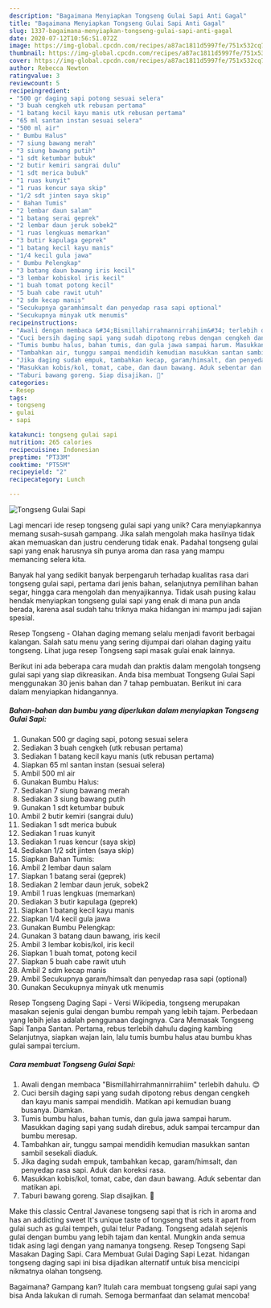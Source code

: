 ```yaml
---
description: "Bagaimana Menyiapkan Tongseng Gulai Sapi Anti Gagal"
title: "Bagaimana Menyiapkan Tongseng Gulai Sapi Anti Gagal"
slug: 1337-bagaimana-menyiapkan-tongseng-gulai-sapi-anti-gagal
date: 2020-07-12T10:56:51.072Z
image: https://img-global.cpcdn.com/recipes/a87ac1811d5997fe/751x532cq70/tongseng-gulai-sapi-foto-resep-utama.jpg
thumbnail: https://img-global.cpcdn.com/recipes/a87ac1811d5997fe/751x532cq70/tongseng-gulai-sapi-foto-resep-utama.jpg
cover: https://img-global.cpcdn.com/recipes/a87ac1811d5997fe/751x532cq70/tongseng-gulai-sapi-foto-resep-utama.jpg
author: Rebecca Newton
ratingvalue: 3
reviewcount: 5
recipeingredient:
- "500 gr daging sapi potong sesuai selera"
- "3 buah cengkeh utk rebusan pertama"
- "1 batang kecil kayu manis utk rebusan pertama"
- "65 ml santan instan sesuai selera"
- "500 ml air"
- " Bumbu Halus"
- "7 siung bawang merah"
- "3 siung bawang putih"
- "1 sdt ketumbar bubuk"
- "2 butir kemiri sangrai dulu"
- "1 sdt merica bubuk"
- "1 ruas kunyit"
- "1 ruas kencur saya skip"
- "1/2 sdt jinten saya skip"
- " Bahan Tumis"
- "2 lembar daun salam"
- "1 batang serai geprek"
- "2 lembar daun jeruk sobek2"
- "1 ruas lengkuas memarkan"
- "3 butir kapulaga geprek"
- "1 batang kecil kayu manis"
- "1/4 kecil gula jawa"
- " Bumbu Pelengkap"
- "3 batang daun bawang iris kecil"
- "3 lembar kobiskol iris kecil"
- "1 buah tomat potong kecil"
- "5 buah cabe rawit utuh"
- "2 sdm kecap manis"
- "Secukupnya garamhimsalt dan penyedap rasa sapi optional"
- "Secukupnya minyak utk menumis"
recipeinstructions:
- "Awali dengan membaca &#34;Bismillahirrahmannirrahiim&#34; terlebih dahulu. 😊"
- "Cuci bersih daging sapi yang sudah dipotong rebus dengan cengkeh dan kayu manis sampai mendidih. Matikan api kemudian buang busanya. Diamkan."
- "Tumis bumbu halus, bahan tumis, dan gula jawa sampai harum. Masukkan daging sapi yang sudah direbus, aduk sampai tercampur dan bumbu meresap."
- "Tambahkan air, tunggu sampai mendidih kemudian masukkan santan sambil sesekali diaduk."
- "Jika daging sudah empuk, tambahkan kecap, garam/himsalt, dan penyedap rasa sapi. Aduk dan koreksi rasa."
- "Masukkan kobis/kol, tomat, cabe, dan daun bawang. Aduk sebentar dan matikan api."
- "Taburi bawang goreng. Siap disajikan. 🤗"
categories:
- Resep
tags:
- tongseng
- gulai
- sapi

katakunci: tongseng gulai sapi 
nutrition: 265 calories
recipecuisine: Indonesian
preptime: "PT33M"
cooktime: "PT55M"
recipeyield: "2"
recipecategory: Lunch

---
```



![Tongseng Gulai Sapi](https://img-global.cpcdn.com/recipes/a87ac1811d5997fe/751x532cq70/tongseng-gulai-sapi-foto-resep-utama.jpg)

Lagi mencari ide resep tongseng gulai sapi yang unik? Cara menyiapkannya memang susah-susah gampang. Jika salah mengolah maka hasilnya tidak akan memuaskan dan justru cenderung tidak enak. Padahal tongseng gulai sapi yang enak harusnya sih punya aroma dan rasa yang mampu memancing selera kita.

Banyak hal yang sedikit banyak berpengaruh terhadap kualitas rasa dari tongseng gulai sapi, pertama dari jenis bahan, selanjutnya pemilihan bahan segar, hingga cara mengolah dan menyajikannya. Tidak usah pusing kalau hendak menyiapkan tongseng gulai sapi yang enak di mana pun anda berada, karena asal sudah tahu triknya maka hidangan ini mampu jadi sajian spesial.

Resep Tongseng - Olahan daging memang selalu menjadi favorit berbagai kalangan. Salah satu menu yang sering dijumpai dari olahan daging yaitu tongseng. Lihat juga resep Tongseng sapi masak gulai enak lainnya.


Berikut ini ada beberapa cara mudah dan praktis dalam mengolah tongseng gulai sapi yang siap dikreasikan. Anda bisa membuat Tongseng Gulai Sapi menggunakan 30 jenis bahan dan 7 tahap pembuatan. Berikut ini cara dalam menyiapkan hidangannya.

<!--inarticleads1-->

##### Bahan-bahan dan bumbu yang diperlukan dalam menyiapkan Tongseng Gulai Sapi:

1. Gunakan 500 gr daging sapi, potong sesuai selera
1. Sediakan 3 buah cengkeh (utk rebusan pertama)
1. Sediakan 1 batang kecil kayu manis (utk rebusan pertama)
1. Siapkan 65 ml santan instan (sesuai selera)
1. Ambil 500 ml air
1. Gunakan  Bumbu Halus:
1. Sediakan 7 siung bawang merah
1. Sediakan 3 siung bawang putih
1. Gunakan 1 sdt ketumbar bubuk
1. Ambil 2 butir kemiri (sangrai dulu)
1. Sediakan 1 sdt merica bubuk
1. Sediakan 1 ruas kunyit
1. Sediakan 1 ruas kencur (saya skip)
1. Sediakan 1/2 sdt jinten (saya skip)
1. Siapkan  Bahan Tumis:
1. Ambil 2 lembar daun salam
1. Siapkan 1 batang serai (geprek)
1. Sediakan 2 lembar daun jeruk, sobek2
1. Ambil 1 ruas lengkuas (memarkan)
1. Sediakan 3 butir kapulaga (geprek)
1. Siapkan 1 batang kecil kayu manis
1. Siapkan 1/4 kecil gula jawa
1. Gunakan  Bumbu Pelengkap:
1. Gunakan 3 batang daun bawang, iris kecil
1. Ambil 3 lembar kobis/kol, iris kecil
1. Siapkan 1 buah tomat, potong kecil
1. Siapkan 5 buah cabe rawit utuh
1. Ambil 2 sdm kecap manis
1. Ambil Secukupnya garam/himsalt dan penyedap rasa sapi (optional)
1. Gunakan Secukupnya minyak utk menumis


Resep Tongseng Daging Sapi - Versi Wikipedia, tongseng merupakan masakan sejenis gulai dengan bumbu rempah yang lebih tajam. Perbedaan yang lebih jelas adalah penggunaan dagingnya. Cara Memasak Tongseng Sapi Tanpa Santan. Pertama, rebus terlebih dahulu daging kambing Selanjutnya, siapkan wajan lain, lalu tumis bumbu halus atau bumbu khas gulai sampai tercium. 

<!--inarticleads2-->

##### Cara membuat Tongseng Gulai Sapi:

1. Awali dengan membaca &#34;Bismillahirrahmannirrahiim&#34; terlebih dahulu. 😊
1. Cuci bersih daging sapi yang sudah dipotong rebus dengan cengkeh dan kayu manis sampai mendidih. Matikan api kemudian buang busanya. Diamkan.
1. Tumis bumbu halus, bahan tumis, dan gula jawa sampai harum. Masukkan daging sapi yang sudah direbus, aduk sampai tercampur dan bumbu meresap.
1. Tambahkan air, tunggu sampai mendidih kemudian masukkan santan sambil sesekali diaduk.
1. Jika daging sudah empuk, tambahkan kecap, garam/himsalt, dan penyedap rasa sapi. Aduk dan koreksi rasa.
1. Masukkan kobis/kol, tomat, cabe, dan daun bawang. Aduk sebentar dan matikan api.
1. Taburi bawang goreng. Siap disajikan. 🤗


Make this classic Central Javanese tongseng sapi that is rich in aroma and has an addicting sweet It&#39;s unique taste of tongseng that sets it apart from gulai such as gulai tempeh, gulai telur Padang. Tongseng adalah sejenis gulai dengan bumbu yang lebih tajam dan kental. Mungkin anda semua tidak asing lagi dengan yang namanya tongseng. Resep Tongseng Sapi Masakan Daging Sapi. Cara Membuat Gulai Daging Sapi Lezat. hidangan tongseng daging sapi ini bisa dijadikan alternatif untuk bisa mencicipi nikmatnya olahan tongseng. 

Bagaimana? Gampang kan? Itulah cara membuat tongseng gulai sapi yang bisa Anda lakukan di rumah. Semoga bermanfaat dan selamat mencoba!
